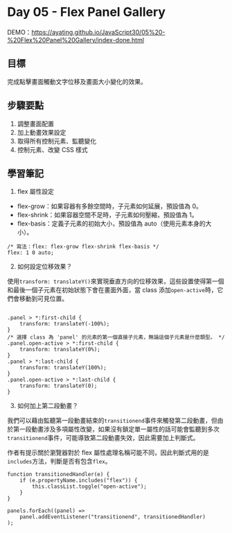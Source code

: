 # Day 05 - Flex Panel Gallery

DEMO：https://ayating.github.io/JavaScript30/05%20-%20Flex%20Panel%20Gallery/index-done.html

## 目標

完成點擊畫面觸動文字位移及畫面大小變化的效果。

## 步驟要點

1. 調整畫面配置
2. 加上動畫效果設定
3. 取得所有控制元素、監聽變化
4. 控制元素、改變 CSS 樣式

## 學習筆記

1. flex 屬性設定

- flex-grow：如果容器有多餘空間時，子元素如何延展，預設值為 0。
- flex-shrink：如果容器空間不足時，子元素如何壓縮，預設值為 1。
- flex-basis：定義子元素的初始大小，預設值為 auto（使用元素本身的大小）。

```
/* 寫法：flex: flex-grow flex-shrink flex-basis */
flex: 1 0 auto;
```

2. 如何設定位移效果？

使用`transform: translateY()`來實現垂直方向的位移效果，這些設置使得第一個和最後一個子元素在初始狀態下會在畫面外面，當 class 添加`open-active`時，它們會移動到可見位置。

```

.panel > *:first-child {
    transform: translateY(-100%);
}
/* 選擇 class 為 'panel' 的元素的第一個直接子元素，無論這個子元素是什麼類型。 */
.panel.open-active > *:first-child {
    transform: translateY(0%);
}
.panel > *:last-child {
    transform: translateY(100%);
}
.panel.open-active > *:last-child {
    transform: translateY(0);
}
```

3. 如何加上第二段動畫？

我們可以藉由監聽第一段動畫結束的`transitionend`事件來觸發第二段動畫，但由於第一段動畫涉及多項屬性改變，如果沒有鎖定單一屬性的話可能會監聽到多次`transitionend`事件，可能導致第二段動畫失效，因此需要加上判斷式。

作者有提示關於瀏覽器對於 flex 屬性處理名稱可能不同，因此判斷式用的是`includes`方法，判斷是否有包含`flex`。

```
function transitionedHandler(e) {
    if (e.propertyName.includes("flex")) {
        this.classList.toggle("open-active");
    }
}

panels.forEach((panel) =>
    panel.addEventListener("transitionend", transitionedHandler)
);
```
